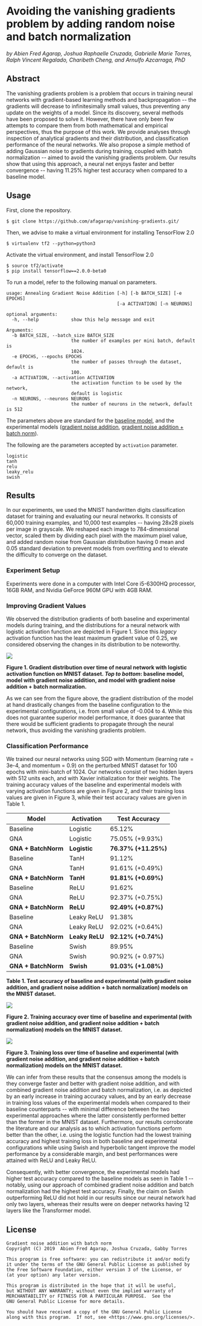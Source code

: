 Avoiding the vanishing gradients problem by adding random noise and batch normalization 
===

_by Abien Fred Agarap, Joshua Raphaelle Cruzada, Gabrielle Marie Torres, Ralph Vincent Regalado, Charibeth Cheng, and Arnulfo Azcarraga, PhD_

## Abstract

The vanishing gradients problem is a problem that occurs in training neural networks with gradient-based learning methods and backpropagation -- the gradients will decrease to infinitesimally small values, thus preventing any update on the weights of a model. Since its discovery, several methods have been proposed to solve it. However, there have only been few attempts to compare them from both mathematical and empirical perspectives, thus the purpose of this work. We provide analyses through inspection of analytical gradients and their distribution, and classification performance of the neural networks. We also propose a simple method of adding Gaussian noise to gradients during training, coupled with batch normalization -- aimed to avoid the vanishing gradients problem. Our results show that using this approach, a neural net enjoys faster and better convergence -- having 11.25% higher test accuracy when compared to a baseline model.

## Usage

First, clone the repository.

```buildoutcfg
$ git clone https://github.com/afagarap/vanishing-gradients.git/
```

Then, we advise to make a virtual environment for installing TensorFlow 2.0

```
$ virtualenv tf2 --python=python3
```

Activate the virtual environment, and install TensorFlow 2.0

```buildoutcfg
$ source tf2/activate
$ pip install tensorflow==2.0.0-beta0
```

To run a model, refer to the following manual on parameters.

```buildoutcfg
usage: Annealing Gradient Noise Addition [-h] [-b BATCH_SIZE] [-e EPOCHS]
                                         [-a ACTIVATION] [-n NEURONS]

optional arguments:
  -h, --help            show this help message and exit

Arguments:
  -b BATCH_SIZE, --batch_size BATCH_SIZE
                        the number of examples per mini batch, default is
                        1024.
  -e EPOCHS, --epochs EPOCHS
                        the number of passes through the dataset, default is
                        100.
  -a ACTIVATION, --activation ACTIVATION
                        the activation function to be used by the network,
                        default is logistic
  -n NEURONS, --neurons NEURONS
                        the number of neurons in the network, default is 512
```

The parameters above are standard for the [baseline model](models/baseline.py), and the experimental models ([gradient noise addition](models/anneal.py), [gradient noise addition + batch norm](models/anneal-bn.py)).

The following are the parameters accepted by `activation` parameter.

```buildoutcfg
logistic
tanh
relu
leaky_relu
swish
```

## Results

In our experiments, we used the MNIST handwritten digits classification dataset for training and evaluating our neural networks. It consists of 60,000 training examples, and 10,000 test examples -- having 28x28 pixels per image in grayscale. We reshaped each image to 784-dimensional vector, scaled them by dividing each pixel with the maximum pixel value, and added random noise from Gaussian distribution having 0 mean and 0.05 standard deviation to prevent models from overfitting and
to elevate the difficulty to converge on the dataset.

### Experiment Setup

Experiments were done in a computer with Intel Core i5-6300HQ processor, 16GB RAM, and Nvidia GeForce 960M GPU with 4GB RAM.

### Improving Gradient Values 

We observed the distribution gradients of both baseline and experimental models during training, and the distributions for a neural network with logistic activation function are depicted in Figure 1. Since this _legacy_ activation function has the least maximum gradient value of 0.25, we considered observing the changes in its distribution to be noteworthy.

![](assets/mnist-logistic-dist.png)

**Figure 1. Gradient distribution over time of neural network with logistic activation function on MNIST dataset. _Top to bottom_: baseline model, model with gradient noise addition, and model with gradient noise addition + batch normalization.**

As we can see from the figure above, the gradient distribution of the model at hand drastically changes from the baseline configuration to the experimental configurations, i.e. from small value of -0.004 to 4. While this does not guarantee superior model performance, it does guarantee that there would be sufficient gradients to propagate through the neural network, thus avoiding the vanishing gradients problem.

### Classification Performance

We trained our neural networks using SGD with Momentum (learning rate = 3e-4, and momentum = 0.9) on the perturbed MNIST dataset for 100 epochs with mini-batch of 1024. Our networks consist of two hidden layers with 512 units each, and with Xavier initialization for their weights. The training accuracy values of the baseline and experimental models with varying activation functions are given in Figure 2, and their training loss values are given in Figure 3, while their test accuracy values are given in Table 1.

|Model|Activation|Test Accuracy|
|-----|----------|-------------|
|Baseline|Logistic|65.12%|
|GNA|Logistic|75.05% (+9.93%)|
|**GNA + BatchNorm**|**Logistic**|**76.37% (+11.25%)**|
|Baseline|TanH|91.12%|
|GNA|TanH|91.61% (+0.49%)|
|**GNA + BatchNorm**|**TanH**|**91.81% (+0.69%)**|
|Baseline|ReLU|91.62%|
|GNA|ReLU|92.37% (+0.75%)|
|**GNA + BatchNorm**|**ReLU**|**92.49% (+0.87%)**|
|Baseline|Leaky ReLU|91.38%|
|GNA|Leaky ReLU|92.02% (+0.64%)|
|**GNA + BatchNorm**|**Leaky ReLU**|**92.12% (+0.74%)**|
|Baseline|Swish|89.95%|
|GNA|Swish|90.92% (+ 0.97%)|
|**GNA + BatchNorm**|**Swish**|**91.03% (+1.08%)**|

**Table 1. Test accuracy of baseline and experimental (with gradient noise addition, and gradient noise addition + batch normalization) models on the MNIST dataset.**

![](assets/training-accuracy.png)

**Figure 2. Training accuracy over time of baseline and experimental (with gradient noise addition, and gradient noise addition + batch normalization) models on the MNIST dataset.**

![](assets/training-loss.png)

**Figure 3. Training loss over time of baseline and experimental (with gradient noise addition, and gradient noise addition + batch normalization) models on the MNIST dataset.**

We can infer from these results that the consensus among the models is they converge faster and better with gradient noise addition, and with combined gradient noise addition and batch normalization, i.e. as depicted by an early increase in training accuracy values, and by an early decrease in training loss values of the experimental models when compared to their baseline counterparts -- with minimal difference between the two experimental approaches where the latter consistently performed better than the former in the MNIST dataset. Furthermore, our results corroborate the literature and our analysis as to which activation functions perform better than the other, i.e. using the logistic function had the lowest training accuracy and highest training loss in both baseline and experimental configurations while using Swish and hyperbolic tangent improve the model performance by a considerable margin, and best performances were attained with ReLU and Leaky ReLU.

Consequently, with better convergence, the experimental models had higher test accuracy compared to the baseline models as seen in Table 1 -- notably, using our approach of combined gradient noise addition and batch normalization had the highest test accuracy. Finally, the claim on Swish outperforming ReLU did not hold in our results since our neural network had only two layers, whereas their results were on deeper networks having 12 layers like the Transformer model.

## License

```
Gradient noise addition with batch norm
Copyright (C) 2019  Abien Fred Agarap, Joshua Cruzada, Gabby Torres   
                                                                       
This program is free software: you can redistribute it and/or modify
it under the terms of the GNU General Public License as published by
the Free Software Foundation, either version 3 of the License, or
(at your option) any later version.
                                                                       
This program is distributed in the hope that it will be useful,
but WITHOUT ANY WARRANTY; without even the implied warranty of
MERCHANTABILITY or FITNESS FOR A PARTICULAR PURPOSE.  See the
GNU General Public License for more details.
                                                                       
You should have received a copy of the GNU General Public License
along with this program.  If not, see <https://www.gnu.org/licenses/>.
```
